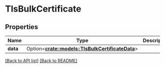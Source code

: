 # TlsBulkCertificate

## Properties

Name | Type | Description | Notes
------------ | ------------- | ------------- | -------------
**data** | Option<[**crate::models::TlsBulkCertificateData**](TlsBulkCertificateData.md)> |  | 

[[Back to API list]](../README.md#documentation-for-api-endpoints) [[Back to README]](../README.md)


